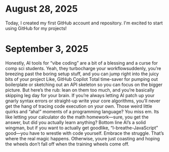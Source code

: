 # August 28, 2025
Today, I created my first GitHub account and repository. I'm excited to start using GitHub for my projects!

# September 3, 2025
Honestly, AI tools for “vibe coding” are a bit of a blessing and a curse for comp sci students. Yeah, they turbocharge your workflowsuddenly, you’re breezing past the boring setup stuff, and you can jump right into the juicy bits of your project Like, GitHub Copilot Total time-saver for pumping out boilerplate or sketching out an API skeleton so you can focus on the bigger picture.
But here’s the rub: lean on them too much, and you’re basically skipping leg day for your brain. If you’re always letting AI patch up your gnarly syntax errors or straight-up write your core algorithms, you’ll never get the hang of tracing code execution on your own. Those weird little quirks and “aha!” moments of a programming language? You miss em. Its like letting your calculator do the math homework—sure, you get the answer, but did you actually learn anything?
Bottom line AI’s a solid wingman, but if you want to actually get goodlike, “I-breathe-JavaScript” good—you have to wrestle with code yourself. Embrace the struggle. That’s where the real magic happens. Otherwise, youre just coasting and hoping the wheels don’t fall off when the training wheels come off.
